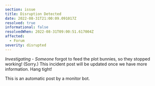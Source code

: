 ```yaml
---
section: issue
title: Disruption Detected
date: 2022-08-31T21:00:09.091017Z
resolved: true
informational: false
resolvedWhen: 2022-08-31T09:00:51.617004Z
affected:
  - Forum
severity: disrupted
---
```

*Investigating* - _Someone_ forgot to feed the plot bunnies, so they stopped working! (Sorry.) This incident post will be updated once we have more information. Hang tight!

This is an automatic post by a monitor bot.
        